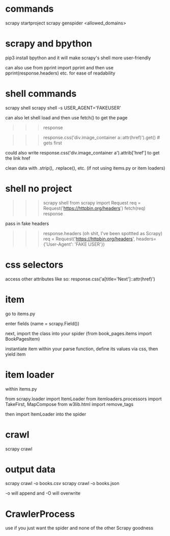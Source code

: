 # commands
scrapy startproject <projectname>
scrapy genspider <spider name> <allowed_domains>


# scrapy and bpython
pip3 install bpython and it will make scrapy's shell more user-friendly

can also use from pprint import pprint and then use pprint(response.headers) etc. for ease of readability


# shell commands
scrapy shell <url you want to look at>
scrapy shell -s USER_AGENT='FAKEUSER' <url>

can also let shell load and then use fetch(<url>) to get the page

>>> response

>>> response.css('div.image_container a::attr(href)').get() # gets first

could also write response.css('div.image_container a').attrib['href'] to get the link href

clean data with .strip(), .replace(), etc. (if not using items.py or item loaders)


# shell no project
>>> scrapy shell
>>> from scrapy import Request
>>> req = Request('https://httpbin.org/headers')
>>> fetch(req)
>>> response

pass in fake headers
>>> response.headers (oh shit, I've been spottted as Scrapy)
>>> req = Request('https://httpbin.org/headers', headers={'User-Agent': 'FAKE USER'})




# css selectors
access other attributes like so: response.css('a[title='Next']::attr(href)')


# item
go to items.py

enter fields (name = scrapy.Field())

next, import the class into your spider
(from book_pages.items import BookPagesItem)

instantiate item within your parse function, define its values via css, then yield item


# item loader
within items.py

from scrapy.loader import ItemLoader
from itemloaders.processors import TakeFirst, MapCompose
from w3lib.html import remove_tags

then import ItemLoader into the spider


# crawl
scrapy crawl <name>


# output data
scrapy crawl <name> -o books.csv
scrapy crawl <name> -o books.json

-o will append and -O will overwrite


# CrawlerProcess
use if you just want the spider and none of the other Scrapy goodness